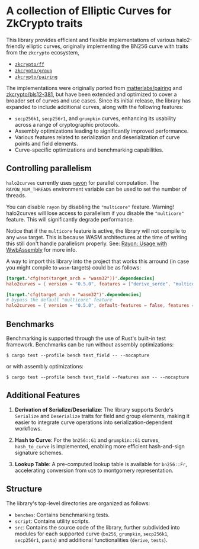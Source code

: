 # A collection of Elliptic Curves for ZkCrypto traits

This library provides efficient and flexible implementations of various halo2-friendly elliptic curves, originally implementing the BN256 curve with traits from the `zkcrypto` ecosystem,

* [`zkcrypto/ff`](https://github.com/zkcrypto/ff)
* [`zkcrypto/group`](https://github.com/zkcrypto/group)
* [`zkcrypto/pairing`](https://github.com/zkcrypto/pairing)

The implementations were originally ported from [matterlabs/pairing](https://github.com/matter-labs/pairing/tree/master/src/bn256) and [zkcrypto/bls12-381](https://github.com/zkcrypto/bls12_381), but have been extended and optimized to cover a broader set of curves and use cases. Since its initial release, the library has expanded to include additional curves, along with the following features:

* `secp256k1`, `secp256r1`, and `grumpkin` curves, enhancing its usability across a range of cryptographic protocols.
* Assembly optimizations leading to significantly improved performance.
* Various features related to serialization and deserialization of curve points and field elements.
* Curve-specific optimizations and benchmarking capabilities.

## Controlling parallelism

`halo2curves` currently uses [rayon](https://github.com/rayon-rs/rayon) for parallel
computation. The `RAYON_NUM_THREADS` environment variable can be used to set the number of
threads.

You can disable `rayon` by disabling the `"multicore"` feature.
Warning! halo2curves will lose access to parallelism if you disable the `"multicore"` feature.
This will significantly degrade performance.

Notice that if the `multicore` feature is active, the library will not compile to any `wasm` target. 
This is because WASM architectures at the time of writing this still don't handle parallelism properly. 
See: [Rayon: Usage with WwbAssembly](https://github.com/rayon-rs/rayon#usage-with-webassembly) for more info. 

A way to import this library into the project that works this arround (in case you might compile to `wasm`-targets) could be as follows:
```toml
[target.'cfg(not(target_arch = "wasm32"))'.dependencies]
halo2curves = { version = "0.5.0", features = ["derive_serde", "multicore"] }

[target.'cfg(target_arch = "wasm32")'.dependencies]
# bypass the default "multicore" feature
halo2curves = { version = "0.5.0", default-features = false, features = ["derive_serde", "multicore"] }
```
## Benchmarks

Benchmarking is supported through the use of Rust's built-in test framework. Benchmarks can be run without assembly optimizations:

```
$ cargo test --profile bench test_field -- --nocapture
```

or with assembly optimizations:

```
$ cargo test --profile bench test_field --features asm -- --nocapture
```


## Additional Features

1. **Derivation of Serialize/Deserialize**: The library supports Serde's `Serialize` and `Deserialize` traits for field and group elements, making it easier to integrate curve operations into serialization-dependent workflows.

2. **Hash to Curve**: For the `bn256::G1` and `grumpkin::G1` curves, `hash_to_curve` is implemented, enabling more efficient hash-and-sign signature schemes.

3. **Lookup Table**: A pre-computed lookup table is available for `bn256::Fr`, accelerating conversion from `u16` to montgomery representation.

## Structure

The library's top-level directories are organized as follows:

* `benches`: Contains benchmarking tests.
* `script`: Contains utility scripts.
* `src`: Contains the source code of the library, further subdivided into modules for each supported curve (`bn256`, `grumpkin`, `secp256k1`, `secp256r1`, `pasta`) and additional functionalities (`derive`, `tests`).
